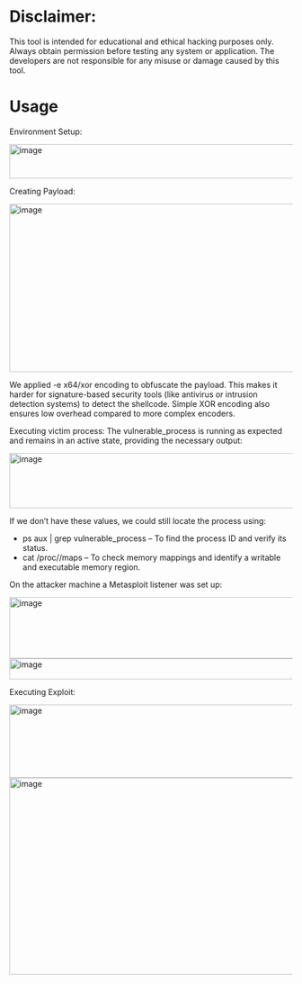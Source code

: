 
# Disclaimer:
This tool is intended for educational and ethical hacking purposes only. Always obtain permission before testing any system or application. The developers are not responsible for any misuse or damage caused by this tool.

# Usage

Environment Setup:

<img width="715" height="61" alt="image" src="https://github.com/user-attachments/assets/a7ad4d9e-0c4e-4a03-aceb-a20c30f4e244" />

Creating Payload:

<img width="733" height="299" alt="image" src="https://github.com/user-attachments/assets/9e4a78ed-a230-410b-84e6-dc211e1215f3" />

We applied -e x64/xor encoding to obfuscate the payload. This makes it harder for signature-based security tools (like antivirus or intrusion detection systems) to detect the
shellcode. Simple XOR encoding also ensures low overhead compared to more complex encoders.


Executing victim process:
The vulnerable_process is running as expected and remains in an active state, providing the necessary output:

<img width="775" height="98" alt="image" src="https://github.com/user-attachments/assets/bfeacd04-e413-4b59-82d9-f3e80cc8a073" />

If we don’t have these values, we could still locate the process using:
* ps aux | grep vulnerable_process – To find the process ID and verify its status.
* cat /proc/<PID>/maps – To check memory mappings and identify a writable and executable memory region.

On the attacker machine a Metasploit listener was set up:

<img width="776" height="109" alt="image" src="https://github.com/user-attachments/assets/cb2329a6-a84a-470a-850f-c8a992a45dc3" />
<img width="780" height="37" alt="image" src="https://github.com/user-attachments/assets/49ac9ee0-d6a2-42a3-a2b8-db550e0113b8" />

Executing Exploit:

<img width="776" height="130" alt="image" src="https://github.com/user-attachments/assets/a16d00ec-0883-4794-822a-ed199c1f1a85" />
<img width="594" height="350" alt="image" src="https://github.com/user-attachments/assets/bb760933-6015-487a-8bd9-faa1e1525983" />
